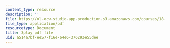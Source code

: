 ```yaml
---
content_type: resource
description: ''
file: https://ol-ocw-studio-app-production.s3.amazonaws.com/courses/18-01sc-single-variable-calculus-fall-2010/a514a7bfee57f16e64e6376293e55dee_kCPVBl953eY.pdf
file_type: application/pdf
resourcetype: Document
title: 3play pdf file
uid: a514a7bf-ee57-f16e-64e6-376293e55dee
---
```

